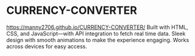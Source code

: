 # CURRENCY-CONVERTER

https://manny2706.github.io/CURRENCY-CONVERTER/
Built with HTML, CSS, and JavaScript—with API integration to fetch real time data. Sleek design with smooth animations to make the experience engaging. Works across devices for easy access.
